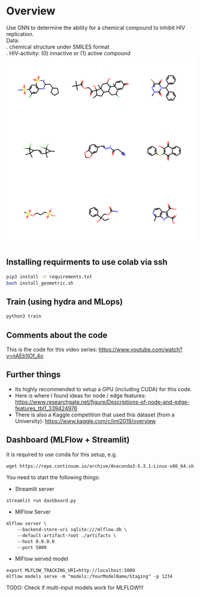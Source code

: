 # Overview
Use GNN to determine the ability for a chemical compound to inhibit HIV replication.       
Data:   
. chemical structure under SMILES format   
. HIV-activity: (0) innactive or (1) active compound
![hydra_folders](/github_images/output.png?raw=true)

## Installing requirments to use colab via ssh
```bash
pip3 install -r requirements.txt
bash install_geometric.sh
```

## Train (using hydra and MLops)
```bash
python3 train
```


## Comments about the code
This is the code for this video series: https://www.youtube.com/watch?v=nAEb1lOf_4o

## Further things
- Its highly recommended to setup a GPU (including CUDA) for this code. 
- Here is where I found ideas for node / edge features: https://www.researchgate.net/figure/Descriptions-of-node-and-edge-features_tbl1_339424976
- There is also a Kaggle competition that used this dataset (from a University):
https://www.kaggle.com/c/iml2019/overview

## Dashboard (MLFlow + Streamlit)
It is required to use conda for this setup, e.g.
```
wget https://repo.continuum.io/archive/Anaconda3-5.3.1-Linux-x86_64.sh
``` 

You need to start the following things:
- Streamlit server
```
streamlit run dashboard.py
```

- MlFlow Server
```
mlflow server \
    --backend-store-uri sqlite:///mlflow.db \
    --default-artifact-root ./artifacts \
    --host 0.0.0.0
    --port 5000
```

- MlFlow served model
```
export MLFLOW_TRACKING_URI=http://localhost:5000
mlflow models serve -m "models:/YourModelName/Staging" -p 1234
```

TODO: Check if multi-input models work for MLFLOW!!!
